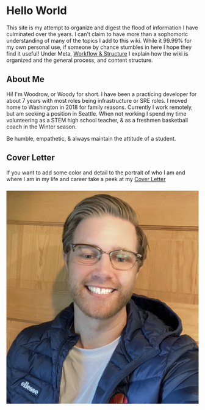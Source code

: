 # Hello World

This site is my attempt to organize and digest the flood of information I have culminated over the years. I can't claim to have more than a sophomoric understanding of many of the topics I add to this wiki. While it 99.99% for my own personal use, if someone by chance stumbles in here I hope they find it useful! Under Meta, [Workflow & Structure](meta/workflow-struct.md) I explain how the wiki is organized and the general process, and content structure.

## About Me

Hi! I'm Woodrow, or Woody for short. I have been a practicing developer for about 7 years with most roles being infrastructure or SRE roles. I moved home to Washington in 2018 for family reasons. Currently I work remotely, but am seeking a position in Seattle. When not working I spend my time volunteering as a STEM high school teacher, & as a freshmen basketball coach in the Winter season.

Be humble, empathetic, & always maintain the attitude of a student.

## Cover Letter

If you want to add some color and detail to the portrait of who I am and where I am in my life and career take a peek at my [Cover Letter](https://github.com/woodrowpearson/gitbook-public/tree/ccc5e414b3232eb57c352196b0a724c8103f3a7b/footprint/cover-letter/README.md)

### ![](.gitbook/assets/wood_cover.JPG)

